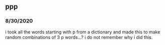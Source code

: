 ## ppp
### 8/30/2020

i took all the words starting with p from a dictionary and made this to make random combinations of 3 p words...? i do not remember why i did this.